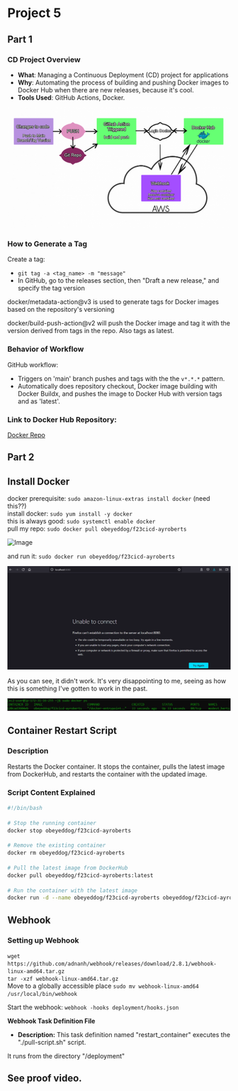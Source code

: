 # Project 5

## Part 1  
      
### CD Project Overview
- **What**: Managing a Continuous Deployment (CD) project for applications
- **Why**: Automating the process of building and pushing Docker images to Docker Hub when there are new releases, because it's cool.
- **Tools Used**: GitHub Actions, Docker.
  
  
![Image](/img/diagram.PNG)  
  
  

### How to Generate a Tag
Create a tag:
- `git tag -a <tag_name> -m "message"`  
- In GitHub, go to the releases section, then "Draft a new release," and specify the tag version  
  
docker/metadata-action@v3 is used to generate tags for Docker images based on the repository's versioning  
  
docker/build-push-action@v2 will push the Docker image and tag it with the version derived from tags in the repo. Also tags as latest.
  
### Behavior of Workflow
GitHub workflow:
- Triggers on 'main' branch pushes and tags with the the `v*.*.*` pattern.
- Automatically does repository checkout, Docker image building with Docker Buildx, and pushes the image to Docker Hub with version tags and as 'latest'.

### Link to Docker Hub Repository:
[Docker Repo](https://hub.docker.com/r/obeyeddog/f23cicd-ayroberts/) 
  

## Part 2  
  
## Install Docker  
docker prerequisite: ```sudo amazon-linux-extras install docker``` (need this??)  
install docker: ```sudo yum install -y docker```  
this is always good: ```sudo systemctl enable docker```  
pull my repo: ```sudo docker pull obeyeddog/f23cicd-ayroberts```  
  
![Image](/img/success.PNG)
  
and run it: ```sudo docker run obeyeddog/f23cicd-ayroberts```
  
![Image](/img/failure.PNG) 
  
As you can see, it didn't work. It's very disappointing to me, seeing as how this is something I've gotten to work in the past.  
    
  

![Image](/img/running.PNG)  
  

## Container Restart Script  
  
### Description  
Restarts the Docker container. It stops the container, pulls the latest image from DockerHub, and restarts the container with the updated image.

### Script Content Explained

```bash
#!/bin/bash

# Stop the running container
docker stop obeyeddog/f23cicd-ayroberts

# Remove the existing container
docker rm obeyeddog/f23cicd-ayroberts

# Pull the latest image from DockerHub
docker pull obeyeddog/f23cicd-ayroberts:latest

# Run the container with the latest image
docker run -d --name obeyeddog/f23cicd-ayroberts obeyeddog/f23cicd-ayroberts:latest
```  

## Webhook  
### Setting up Webhook  

```wget https://github.com/adnanh/webhook/releases/download/2.8.1/webhook-linux-amd64.tar.gz```  
```tar -xzf webhook-linux-amd64.tar.gz```  
Move to a globally accessible place ```sudo mv webhook-linux-amd64 /usr/local/bin/webhook``` 

Start the webhook: ```webhook -hooks deployment/hooks.json```  
  
**Webhook Task Definition File**

- **Description:** This task definition named "restart_container" executes the "./pull-script.sh" script.  
  
It runs from the directory "/deployment" 

## See proof video. 






